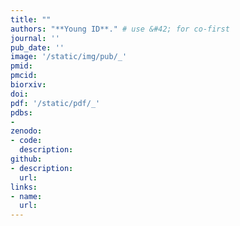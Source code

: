 ```yaml
---
title: ""
authors: "**Young ID**." # use &#42; for co-first
journal: ''
pub_date: ''
image: '/static/img/pub/_'
pmid: 
pmcid: 
biorxiv: 
doi: 
pdf: '/static/pdf/_'
pdbs:
- 
zenodo:
- code:
  description:
github:
- description:
  url:
links:
- name:
  url:
---
```

